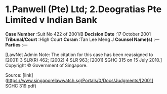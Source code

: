 # 1.Panwell (Pte) Ltd; 2.Deogratias Pte Limited v Indian Bank 



**Case Number** :Suit No 422 of 2001/B **Decision Date** :17 October 2001 **Tribunal/Court** :High Court **Coram** :Tan Lee Meng J **Counsel Name(s)** :— **Parties** :— 

[LawNet Admin Note: The citation for this case has been reassigned to <span class="citation">[2001] 3 SLR(R) 462</span>; <span class="citation">[2002] 4 SLR 963</span>; <span class="citation">[2001] SGHC 315</span> on 15 July 2010.] Copyright © Government of Singapore. 


Source: [link](https://www.singaporelawwatch.sg/Portals/0/Docs/Judgments/[2001] SGHC 319.pdf)
